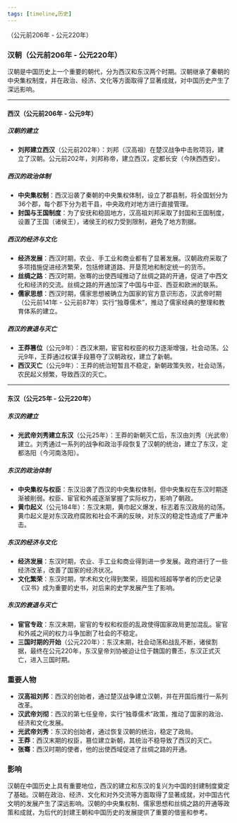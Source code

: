 ```yaml
---
tags: [timeline,历史]
---
```

<span 
	 class='ob-timelines' 
	  data-date='-206-01-01-00' 
	  data-title='汉朝' 
	  data-class='orange' 
	  data-img = '' 
	  data-type='range' 
	  data-end='220-01-01-00'> 
	（公元前206年 - 公元220年）
</span>
### 汉朝（公元前206年 - 公元220年）

汉朝是中国历史上一个重要的朝代，分为西汉和东汉两个时期。汉朝继承了秦朝的中央集权制度，并在政治、经济、文化等方面取得了显著成就，对中国历史产生了深远影响。

---

#### 西汉（公元前206年 - 公元9年）

##### 汉朝的建立
- **刘邦建立西汉**（公元前202年）：刘邦（汉高祖）在楚汉战争中击败项羽，建立了汉朝。公元前202年，刘邦称帝，建立西汉，定都长安（今陕西西安）。

##### 西汉的政治体制
- **中央集权制**：西汉沿袭了秦朝的中央集权体制，设立了郡县制，将全国划分为36个郡，每个郡下分为若干县，中央政府对地方进行直接管理。
- **封国与王国制度**：为了安抚和稳固地方，汉高祖刘邦采取了封国和王国制度，设置了王国（诸侯王），诸侯王的权力受到限制，避免了地方割据。

##### 西汉的经济与文化
- **经济发展**：西汉时期，农业、手工业和商业都有了显著发展。汉朝政府采取了多项措施促进经济繁荣，包括修建道路、开垦荒地和制定统一的货币。
- **丝绸之路**：西汉时期，张骞的出使西域推动了丝绸之路的开通，促进了中西文化和经济的交流。丝绸之路的开通加深了中国与中亚、西亚和欧洲的联系。
- **儒家思想**：西汉时期，儒家思想被确立为国家的官方意识形态，汉武帝时期（公元前141年 - 公元前87年）实行“独尊儒术”，推动了儒家经典的整理和教育体系的建立。

##### 西汉的衰退与灭亡
- **王莽篡位**（公元9年）：西汉末期，宦官和权臣的权力逐渐增强，社会动荡。公元9年，王莽通过权谋手段篡夺了汉朝政权，建立了新朝。
- **西汉灭亡**（公元9年）：王莽的统治短暂且不稳定，新朝政策失败，社会动荡，农民起义频繁，导致西汉的灭亡。

---

#### 东汉（公元25年 - 公元220年）

##### 东汉的建立
- **光武帝刘秀建立东汉**（公元25年）：王莽的新朝灭亡后，东汉由刘秀（光武帝）建立。刘秀通过一系列的战争和政治手段恢复了汉朝的统治，建立了东汉，定都洛阳（今河南洛阳）。

##### 东汉的政治体制
- **中央集权与权臣**：东汉沿袭了西汉的中央集权体制，但中央集权在东汉时期逐渐被削弱。权臣、宦官和外戚逐渐掌握了实际权力，影响了朝政。
- **黄巾起义**（公元184年）：东汉末期，黄巾起义爆发，标志着东汉政局的动荡。黄巾起义是对东汉政府腐败和社会不满的反映，对东汉的稳定性造成了严重冲击。

##### 东汉的经济与文化
- **经济发展**：东汉时期，农业、手工业和商业得到进一步发展。政府进行了一些经济改革，改善了国家的经济状况。
- **文化繁荣**：东汉时期，学术和文化得到繁荣，班固和班超等学者的历史记录《汉书》成为重要的史书，对后来的史学发展产生了影响。

##### 东汉的衰退与灭亡
- **宦官专政**：东汉末期，宦官的专权和权臣的乱政使得国家政局更加混乱。宦官和外戚之间的权力斗争加剧了社会的不稳定。
- **三国时期的开始**（公元220年）：东汉末期，社会动荡和战乱不断，诸侯割据，最终在公元220年，东汉皇帝刘协被迫让位于魏国的曹丕，东汉正式灭亡，进入三国时期。

### 重要人物
- **汉高祖刘邦**：西汉的创始者，通过楚汉战争建立汉朝，并在开国后推行一系列改革。
- **汉武帝刘彻**：西汉的第七任皇帝，实行“独尊儒术”政策，推动了国家的政治、经济和文化发展。
- **光武帝刘秀**：东汉的创始者，通过恢复汉朝的统治，稳定了政局。
- **王莽**：西汉末期的权臣，篡位建立新朝，其统治不稳导致了西汉的灭亡。
- **张骞**：西汉时期的使者，他的出使西域促进了丝绸之路的开通。

### 影响
汉朝在中国历史上具有重要地位，西汉的建立和东汉的复兴为中国的封建制度奠定了基础。汉朝在政治、经济、文化和对外交流等方面取得了显著成就，对中国古代文明的发展产生了深远影响。汉朝的中央集权制、儒家思想和丝绸之路的开通等政策和成就，为后代的封建王朝和中国历史的发展提供了重要的借鉴和参考。